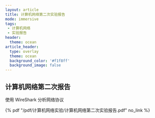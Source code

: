 ```yaml
---
layout: article
title: 计算机网络第二次实验报告
mode: immersive
tags:
 - 计算机网络
 - 实验报告
header:
  theme: ocean
article_header:
  type: overlay
  theme: ocean
  background_color: '#f1f8ff'
  background_image: false
---
```


## 计算机网络第二次报告

使用 WireShark 分析网络协议

 {% pdf "/pdf/计算机网络实验/计算机网络第二次实验报告.pdf" no_link %}